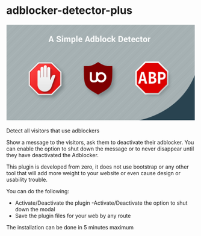 # adblocker-detector-plus

![Screenshot](plugin.jpg)

Detect all visitors that use adblockers 

Show a message to the visitors, ask them to deactivate their adblocker. 
You can enable the option to shut down the message or to never disappear until they have deactivated the Adblocker. 

This plugin is developed from zero, it does not use bootstrap or any other tool that will add more weight to your website or even cause design or usability trouble. 

You can do the following: 

- Activate/Deactivate the plugin
-Activate/Deactivate the option to shut down the modal
- Save the plugin files for your web by any route 
 
 The installation can be done in 5 minutes maximum 
 
 
